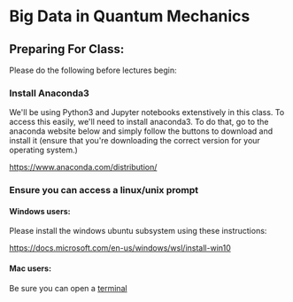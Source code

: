 # Big Data in Quantum Mechanics

## Preparing For Class:
Please do the following before lectures begin:

### Install Anaconda3

We'll be using Python3 and Jupyter notebooks extenstively in this class. To access this easily, we'll need to install anaconda3. To do that, go to the anaconda website below and simply follow the buttons to download and install it (ensure that you're downloading the correct version for your operating system.)

https://www.anaconda.com/distribution/

### Ensure you can access a linux/unix prompt

#### Windows users:
Please install the windows ubuntu subsystem using these instructions:

https://docs.microsoft.com/en-us/windows/wsl/install-win10

#### Mac users:
Be sure you can open a [terminal](https://www.youtube.com/watch?v=zw7Nd67_aFw)
